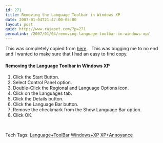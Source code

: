 ```yaml
---
id: 271
title: Removing the Language Toolbar in Windows XP
date: 2007-01-04T21:47:00-05:00
layout: post
guid: http://www.rajapet.com/?p=271
permalink: /2007/01/04/removing-language-toolbar-in-windows-xp/
---
```

This was completely copied from [here](http://www.dtdn.com/blog/2004/12/removing-language-toolbar-in-windows.htm "Cornelius J. van Dyk").   This was bugging me to no end and I wanted to make sure that I had an easy to find copy.

#### Removing the Language Toolbar in Windows XP

  1. Click the Start Button. 
  2. Select Control Panel option. 
  3. Double-Click the Regional and Language Options icon. 
  4. Click on the Languages tab. 
  5. Click the Details button. 
  6. Click the Language Bar button. 
  7. Remove the checkmark from the Show Language Bar option. 
  8. Click OK.

 

<div>
  Tech Tags: <a href="http://technorati.com/tag/Language+ToolBar" rel="tag">Language+ToolBar</a> <a href="http://technorati.com/tag/Windows+XP" rel="tag">Windows+XP</a> <a href="http://technorati.com/tag/XP+Annoyance" rel="tag">XP+Annoyance</a>
</div>